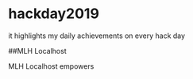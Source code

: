 # hackday2019
it highlights my daily achievements on every hack day

##MLH Localhost

MLH Localhost empowers